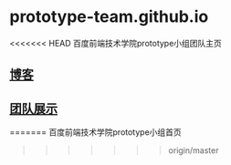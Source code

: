 # prototype-team.github.io
<<<<<<< HEAD
百度前端技术学院prototype小组团队主页

## [博客](blog)

## [团队展示](https://prototype-team.github.io/)
=======
百度前端技术学院prototype小组首页
>>>>>>> origin/master
